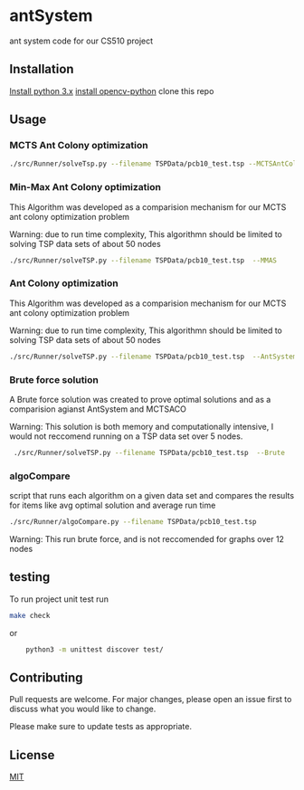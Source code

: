 # antSystem

ant system code for our CS510 project


## Installation

[Install python 3.x](https://wiki.python.org/moin/BeginnersGuide/Download)
[install opencv-python](https://pypi.org/project/opencv-python/)
clone this repo

## Usage


### MCTS Ant Colony optimization

```bash
./src/Runner/solveTsp.py --filename TSPData/pcb10_test.tsp --MCTSAntColony
```

### Min-Max Ant Colony optimization
This Algorithm was developed as a comparision mechanism for our MCTS ant colony optimization problem

Warning: due to run time complexity, This algorithmn should be limited to solving TSP data sets of about 50 nodes
```bash
./src/Runner/solveTSP.py --filename TSPData/pcb10_test.tsp  --MMAS
```
### Ant Colony optimization
This Algorithm was developed as a comparision mechanism for our MCTS ant colony optimization problem

Warning: due to run time complexity, This algorithmn should be limited to solving TSP data sets of about 50 nodes
```bash
./src/Runner/solveTSP.py --filename TSPData/pcb10_test.tsp  --AntSystem
```
### Brute force solution
A Brute force solution was created to prove optimal solutions and as a comparision agianst AntSystem and MCTSACO

Warning: This solution is both memory and computationally intensive, I would not reccomend running on a TSP data set over 5 nodes.

```bash
 ./src/Runner/solveTSP.py --filename TSPData/pcb10_test.tsp  --Brute
 ```

 ### algoCompare

 script that runs each algorithm on a given data set and compares the results for items like avg optimal solution and average run time

 ```bash
 ./src/Runner/algoCompare.py --filename TSPData/pcb10_test.tsp
```
Warning: This run brute force, and is not reccomended for graphs over 12 nodes

## testing

To run project unit test run 
```bash
make check
```
or
```bash
	python3 -m unittest discover test/
```



## Contributing
Pull requests are welcome. For major changes, please open an issue first to discuss what you would like to change.

Please make sure to update tests as appropriate.

## License
[MIT](https://choosealicense.com/licenses/mit/)
